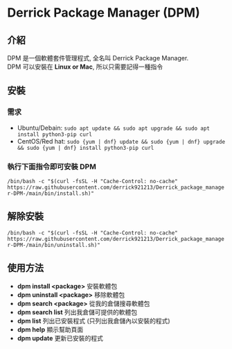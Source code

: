 # Derrick Package Manager (DPM)

## 介紹

DPM 是一個軟體套件管理程式, 全名叫 Derrick Package Manager.  
DPM 可以安裝在 **Linux or Mac**, 所以只需要記得一種指令

## 安裝

### 需求

- Ubuntu/Debain: `sudo apt update && sudo apt upgrade && sudo apt install python3-pip curl`
- CentOS/Red hat: `sudo {yum | dnf} update && sudo {yum | dnf} upgrade && sudo {yum | dnf} install python3-pip curl`

### 執行下面指令即可安裝 DPM

`/bin/bash -c "$(curl -fsSL -H "Cache-Control: no-cache" https://raw.githubusercontent.com/derrick921213/Derrick_package_manager-DPM-/main/bin/install.sh)"`

## 解除安裝

`/bin/bash -c "$(curl -fsSL -H "Cache-Control: no-cache" https://raw.githubusercontent.com/derrick921213/Derrick_package_manager-DPM-/main/bin/uninstall.sh)"`

## 使用方法

- **dpm install \<package\>** 安裝軟體包
- **dpm uninstall \<package\>** 移除軟體包
- **dpm search \<package\>** 從我的倉儲搜尋軟體包
- **dpm search list** 列出我倉儲可提供的軟體包
- **dpm list** 列出已安裝程式 (只列出我倉儲內以安裝的程式)
- **dpm help** 顯示幫助頁面
- **dpm update** 更新已安裝的程式
